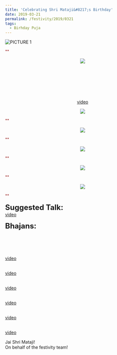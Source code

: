 ```yaml
---
title: 'Celebrating Shri Mataji&#8217;s Birthday'
date: 2019-03-21
permalink: /festivity/2019/0321
tags:
  - Birhday Puja
---
```


![PICTURE 1](/images/image1.png)

<p>
<font color="DarkRed">""</font><br>
<b></b>
</p>

<div style="text-align: center"><img src="/images/image136.png" /></div>

<p style="color:green; text-align:center;">
<b></b><br>
<br>
<b></b><br>
<br>
<b></b><br>
<br>
<a href="">video</a>
</p>

<div style="text-align: center"><img src="/images/image137.png" /></div>

<p>
<font color="DarkRed">""</font><br>
<b></b>
</p>

<div style="text-align: center"><img src="/images/image138.png" /></div>

<p>
<font color="DarkRed">""</font><br>
<b></b>
</p>

<div style="text-align: center"><img src="/images/image139.png" /></div>

<p>
<font color="DarkRed">""</font><br>
<b></b>
</p>

<div style="text-align: center"><img src="/images/image140.png" /></div>

<p>
<font color="DarkRed">""</font><br>
<b></b>
</p>

<div style="text-align: center"><img src="/images/image141.png" /></div>

<p>
<font color="DarkRed">""</font><br>
<b></b>
</p>

<font size="+2"><b>Suggested Talk:</b></font> <br><a href=""> video</a><br>

<font size="+2"><b>Bhajans:</b></font>

<p>
<font color="green"><b></b></font><br>
<br>
<br>
<br>
<a href=""> video</a><br>
</p>

<p>
<font color="green"><b></b></font><br>
<a href="">video</a>
</p>

<p>
<font color="green"><b></b></font><br>
<a href="">video</a>
</p>
 
<p>
<font color=""><b></b></font><br>
<a href="">video</a> 
</p>
<p>
<font color=""><b></b></font><br>
<a href="">video</a> 
</p>

<p>
<font color=""><b></b></font><br>
<a href="">video</a> 
</p>

Jai Shri Mataji!<br>
On behalf of the festivity team!